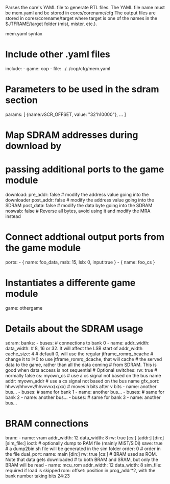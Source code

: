 Parses the core's YAML file to generate RTL files.
The YAML file name must be mem.yaml and be stored in cores/corename/cfg
The output files are stored in cores/corename/target where target is
one of the names in the $JTFRAME/target folder (mist, mister, etc.).

mem.yaml syntax

# Include other .yaml files
include:
    - game: cop
    - file: ../../cop/cfg/mem.yaml
# Parameters to be used in the sdram section
params: [ {name:vSCR_OFFSET, value: "32'h10000"}, ... ]
# Map SDRAM addresses during download by
# passing additional ports to the game module
download:
    pre_addr: false   # modify the address value going into the downloader
    post_addr: false  # modify the address value going into the SDRAM
    post_data: false  # modify the data byte going into the SDRAM
    noswab: false     # Reverse all bytes, avoid using it and modify the MRA instead
# Connect addtional output ports from the game module
ports:
    - { name: foo_data, msb: 15, lsb: 0, input:true }
    - { name: foo_cs }
# Instantiates a differente game module
game: othergame
# Details about the SDRAM usage
sdram:
  banks:
    - buses: # connections to bank 0
        - name:
          addr_width:
          data_width: # 8, 16 or 32. It will affect the LSB start of addr_width
          cache_size: 4 # default 0, will use the regular jtframe_romrq_bcache
                        # change it to !=0 to use jtframe_romrq_dcache, that will cache
                        # the served data to the game, rather than all the data coming
                        # from SDRAM. This is good when data access is not sequential
          # Optional switches:
          rw: true # normally false
          cs: myown_cs # use a cs signal not based on the bus name
          addr: myown_addr # use a cs signal not based on the bus name
          gfx_sort: hhvvv/hhvvvv/hhvvvvx(x/xx) # moves h bits after v bits
        - name: another bus...
    - buses: # same for bank 1
        - name: another bus...
    - buses: # same for bank 2
        - name: another bus...
    - buses: # same for bank 3
        - name: another bus...
# BRAM connections
bram:
    - name: vram
      addr_width: 12
      data_width: 8
      rw: true
      [cs:]
      [addr:]
      [din:]
      [sim_file:]
      ioctl:  # optionally dump to RAM file (mainly MiST/SiDi)
        save: true # a dump2bin.sh file will be generated in the sim folder
        order: 0   # order in the file
      dual_port:
        name: main
        [din:]
        rw: true
        [cs:]
    # BRAM used as ROM. Note that data gets downloaded
    # to both BRAM and SRAM, but only the BRAM will be read
    - name: mcu_rom
      addr_width: 12
      data_width: 8
      sim_file: required if load is skipped
      rom:
        offset: position in prog_addr*2, with the bank number taking bits 24:23